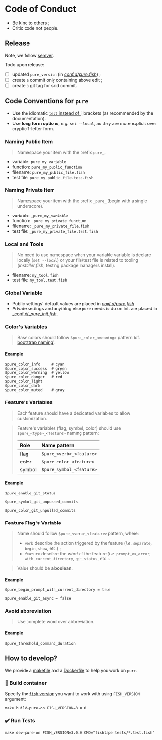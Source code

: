 # Code of Conduct

* Be kind to others ;
* Critic code not people.

## Release

Note, we follow [semver](https://semver.org/).

Todo upon release:

* [ ] updated `pure_version` (in [_conf.d/pure.fish_](conf.d/pure.fish)) ;
* [ ] create a commit only containing above edit ;
* [ ] create a git tag for said commit.

## Code Conventions for `pure`

* Use the idiomatic [`test` instead of `[`](httpsc://fishshell.com/docs/current/commands.html#test) brackets (as recommended by the documentation).
* Use **long form options**, _e.g._ `set --local`, as they are more explicit over cryptic 1-letter form.

### Naming Public Item

> Namespace your item with the prefix `pure_`.

* variable: `pure_my_variable`
* function: `pure_my_public_function`
* filename: `pure_my_public_file.fish`
* test file: `pure_my_public_file.test.fish`

### Naming Private Item

> Namespace your item with the prefix `_pure_` (begin with a single underscore).

* variable: `_pure_my_variable`
* function: `_pure_my_private_function`
* filename: `_pure_my_private_file.fish`
* test file: `_pure_my_private_file.test.fish`

### Local and Tools

> No need to use namespace when your variable variable is declare locally (`set --local`) or your file/test file is related to tooling (_installer.fish_, testing package managers install).

* filename: `my_tool.fish`
* test file: `my_tool.test.fish`

### Global Variable

* Public settings' default values are placed in [_conf.d/pure.fish_](conf.d/pure.fish)
* Private settings and anything else `pure` needs to do on init are placed in [_conf.d/__pure_init.fish_](conf.d/_pure_init.fish).

### Color's Variables

> Base colors should follow `$pure_color_<meaning>` pattern (cf. [bootstrap naming](https://getbootstrap.com/docs/4.1/utilities/colors/)).

#### Example

```fish
$pure_color_info     # cyan
$pure_color_success  # green
$pure_color_warning  # yellow
$pure_color_danger   # red
$pure_color_light
$pure_color_dark
$pure_color_muted    # gray
```

### Feature's Variables

> Each feature should have a dedicated variables to allow customization.

> Feature's variables (flag, symbol, color) should use `$pure_<type>_<feature>` naming pattern:
>
> | Role   | Name pattern             |
> | :----- | :----------------------- |
> | flag   | `$pure_<verb>_<feature>` |
> | color  | `$pure_color_<feature>`  |
> | symbol | `$pure_symbol_<feature>` |

#### Example

```fish
$pure_enable_git_status
```

```fish
$pure_symbol_git_unpushed_commits
```

```fish
$pure_color_git_unpulled_commits
```

### Feature Flag's Variable

> Name should follow `$pure_<verb>_<feature>` pattern, where:
> 
  > * `verb` describe the action triggered by the feature (_i.e._ `separate`, `begin`, `show`, etc.) ;
  > * `feature` descibre the _what_ of the feature (_i.e._ `prompt_on_error`, `with_current_directory`, `git_status`, etc.).

> Value should be **a boolean**.
  
#### Example

```fish
$pure_begin_prompt_with_current_directory = true
```

```fish
$pure_enable_git_async = false
```

### Avoid abbreviation

> Use complete word over abbreviation.

#### Example

```fish
$pure_threshold_command_duration
```

## How to develop?

We provide a [makefile](makefile) and a [Dockerfile](tools/pure-on-fish.Dockerfile) to help you work on `pure`.

### :checkered_flag: Build container

Specify the [`fish` version](https://github.com/oh-my-fish/dockerfiles/tree/master/fish) you want to work with using `FISH_VERSION` argument:

    make build-pure-on FISH_VERSION=3.0.0

### :heavy_check_mark: Run Tests

    make dev-pure-on FISH_VERSION=3.0.0 CMD="fishtape tests/*.test.fish"
